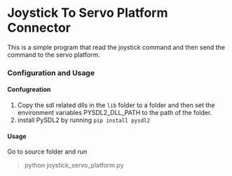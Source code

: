 Joystick To Servo Platform  Connector
=======
This is a simple program that read the joystick command and then send the command to the servo platform.
### Configuration and Usage 
#### Confugreation
1. Copy the sdl related dlls in the `lib` folder to a folder and then set the environment variables PYSDL2_DLL_PATH to the path of the folder.
2. install PySDL2 by running `pip install pysdl2`
#### Usage
Go to source folder and run
> python joystick_servo_platform.py
